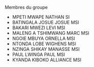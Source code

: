 
Membres du groupe


 * MPETI MWAPE NATHAN SI
 * BATINGALA JOSUE JOSUE MSI
 * BAKARI MWEZI LEVI MSI
 * MALENG A TSHIMWANG MARC MSI
 * NGOIE MBUYA ORNELLA MSI
 * NTONDA LOBE WIGHENS MSI
 * NZINGA SHIKAY MANASSE MSI
 * PAUL LWINGA PAUL MSI
 * KYANDA KIBOKO ALLIANCE MSI
